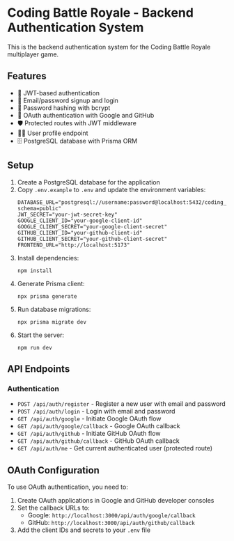 # Coding Battle Royale - Backend Authentication System

This is the backend authentication system for the Coding Battle Royale multiplayer game.

## Features

- 🔐 JWT-based authentication
- 📧 Email/password signup and login
- 🔄 Password hashing with bcrypt
- 🔑 OAuth authentication with Google and GitHub
- 🛡️ Protected routes with JWT middleware
- 🧑‍💻 User profile endpoint
- 🗄️ PostgreSQL database with Prisma ORM

## Setup

1. Create a PostgreSQL database for the application
2. Copy `.env.example` to `.env` and update the environment variables:
   ```
   DATABASE_URL="postgresql://username:password@localhost:5432/coding_battle_royale?schema=public"
   JWT_SECRET="your-jwt-secret-key"
   GOOGLE_CLIENT_ID="your-google-client-id"
   GOOGLE_CLIENT_SECRET="your-google-client-secret"
   GITHUB_CLIENT_ID="your-github-client-id"
   GITHUB_CLIENT_SECRET="your-github-client-secret"
   FRONTEND_URL="http://localhost:5173"
   ```
3. Install dependencies:
   ```
   npm install
   ```
4. Generate Prisma client:
   ```
   npx prisma generate
   ```
5. Run database migrations:
   ```
   npx prisma migrate dev
   ```
6. Start the server:
   ```
   npm run dev
   ```

## API Endpoints

### Authentication

- `POST /api/auth/register` - Register a new user with email and password
- `POST /api/auth/login` - Login with email and password
- `GET /api/auth/google` - Initiate Google OAuth flow
- `GET /api/auth/google/callback` - Google OAuth callback
- `GET /api/auth/github` - Initiate GitHub OAuth flow
- `GET /api/auth/github/callback` - GitHub OAuth callback
- `GET /api/auth/me` - Get current authenticated user (protected route)

## OAuth Configuration

To use OAuth authentication, you need to:

1. Create OAuth applications in Google and GitHub developer consoles
2. Set the callback URLs to:
   - Google: `http://localhost:3000/api/auth/google/callback`
   - GitHub: `http://localhost:3000/api/auth/github/callback`
3. Add the client IDs and secrets to your `.env` file
